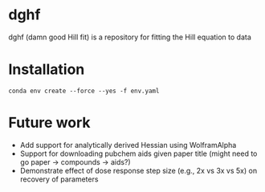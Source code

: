 # dghf
dghf (damn good Hill fit) is a repository for fitting the Hill equation to data


# Installation

    conda env create --force --yes -f env.yaml


# Future work

- Add support for analytically derived Hessian using WolframAlpha
- Support for downloading pubchem aids given paper title (might need to go paper -> compounds -> aids?)
- Demonstrate effect of dose response step size (e.g., 2x vs 3x vs 5x) on recovery of parameters
